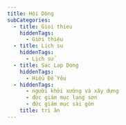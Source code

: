 ```yaml
---
title: Hội Dòng
subCategories:
  - title: Gioi thieu
    hiddenTags:
      - Giới thiệu
  - title: Lich su
    hiddenTags:
      - Lịch sử
  - title: Sac Lap Dong
    hiddenTags:
      - Hiểu Để Yêu
  - hiddenTags:
      - người khởi xướng và xây dựng
      - đức giám mục lạng sơn
      - đức giám mục sài gòn
    title: tri ân
---
```

